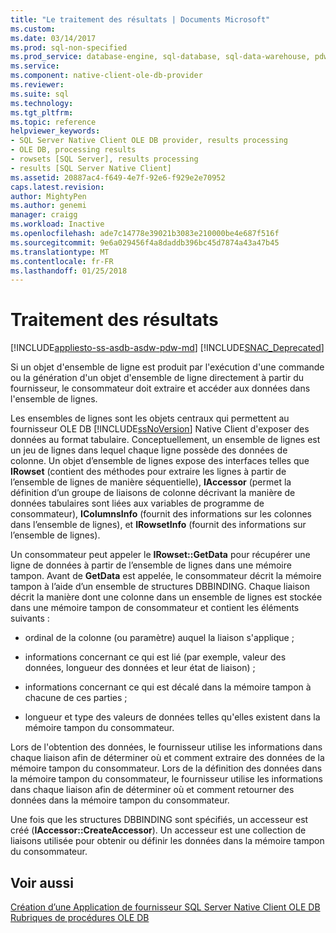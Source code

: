 ```yaml
---
title: "Le traitement des résultats | Documents Microsoft"
ms.custom: 
ms.date: 03/14/2017
ms.prod: sql-non-specified
ms.prod_service: database-engine, sql-database, sql-data-warehouse, pdw
ms.service: 
ms.component: native-client-ole-db-provider
ms.reviewer: 
ms.suite: sql
ms.technology: 
ms.tgt_pltfrm: 
ms.topic: reference
helpviewer_keywords:
- SQL Server Native Client OLE DB provider, results processing
- OLE DB, processing results
- rowsets [SQL Server], results processing
- results [SQL Server Native Client]
ms.assetid: 20887ac4-f649-4e7f-92e6-f929e2e70952
caps.latest.revision: 
author: MightyPen
ms.author: genemi
manager: craigg
ms.workload: Inactive
ms.openlocfilehash: ade7c14778e39021b3083e210000be4e687f516f
ms.sourcegitcommit: 9e6a029456f4a8daddb396bc45d7874a43a47b45
ms.translationtype: MT
ms.contentlocale: fr-FR
ms.lasthandoff: 01/25/2018
---
```

# <a name="processing-results"></a>Traitement des résultats
[!INCLUDE[appliesto-ss-asdb-asdw-pdw-md](../../includes/appliesto-ss-asdb-asdw-pdw-md.md)]
[!INCLUDE[SNAC_Deprecated](../../includes/snac-deprecated.md)]

  Si un objet d'ensemble de ligne est produit par l'exécution d'une commande ou la génération d'un objet d'ensemble de ligne directement à partir du fournisseur, le consommateur doit extraire et accéder aux données dans l'ensemble de lignes.  
  
 Les ensembles de lignes sont les objets centraux qui permettent au fournisseur OLE DB [!INCLUDE[ssNoVersion](../../includes/ssnoversion-md.md)] Native Client d'exposer des données au format tabulaire. Conceptuellement, un ensemble de lignes est un jeu de lignes dans lequel chaque ligne possède des données de colonne. Un objet d’ensemble de lignes expose des interfaces telles que **IRowset** (contient des méthodes pour extraire les lignes à partir de l’ensemble de lignes de manière séquentielle), **IAccessor** (permet la définition d’un groupe de liaisons de colonne décrivant la manière de données tabulaires sont liées aux variables de programme de consommateur), **IColumnsInfo** (fournit des informations sur les colonnes dans l’ensemble de lignes), et **IRowsetInfo** (fournit des informations sur l’ensemble de lignes).  
  
 Un consommateur peut appeler le **IRowset::GetData** pour récupérer une ligne de données à partir de l’ensemble de lignes dans une mémoire tampon. Avant de **GetData** est appelée, le consommateur décrit la mémoire tampon à l’aide d’un ensemble de structures DBBINDING. Chaque liaison décrit la manière dont une colonne dans un ensemble de lignes est stockée dans une mémoire tampon de consommateur et contient les éléments suivants :  
  
-   ordinal de la colonne (ou paramètre) auquel la liaison s'applique ;  
  
-   informations concernant ce qui est lié (par exemple, valeur des données, longueur des données et leur état de liaison) ;  
  
-   informations concernant ce qui est décalé dans la mémoire tampon à chacune de ces parties ;  
  
-   longueur et type des valeurs de données telles qu'elles existent dans la mémoire tampon du consommateur.  
  
 Lors de l'obtention des données, le fournisseur utilise les informations dans chaque liaison afin de déterminer où et comment extraire des données de la mémoire tampon du consommateur. Lors de la définition des données dans la mémoire tampon du consommateur, le fournisseur utilise les informations dans chaque liaison afin de déterminer où et comment retourner des données dans la mémoire tampon du consommateur.  
  
 Une fois que les structures DBBINDING sont spécifiés, un accesseur est créé (**IAccessor::CreateAccessor**). Un accesseur est une collection de liaisons utilisée pour obtenir ou définir les données dans la mémoire tampon du consommateur.  
  
## <a name="see-also"></a>Voir aussi  
 [Création d’une Application de fournisseur SQL Server Native Client OLE DB](../../relational-databases/native-client-ole-db-provider/creating-a-sql-server-native-client-ole-db-provider-application.md)   
 [Rubriques de procédures OLE DB](../../relational-databases/native-client-ole-db-how-to/ole-db-how-to-topics.md)  
  
  
